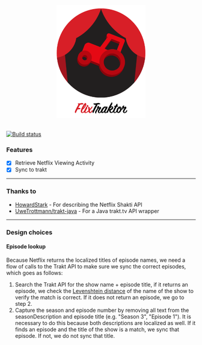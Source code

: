 <div align="center">
	<img height="300" src=".github/media/app-logo.png" alt="FlixTraktor">
	<br>
	<br>
</div>

[![Build status](https://github.com/dylanvdbrink/flixtraktor/actions/workflows/build.yml/badge.svg)](https://github.com/dylanvdbrink/flixtraktor/actions/workflows/build.yml)

### Features
- [x] Retrieve Netflix Viewing Activity
- [x] Sync to trakt

------

### Thanks to
* [HowardStark](https://github.com/HowardStark/shakti "HowardStark") - For describing the Netflix Shakti API
* [UweTrottmann/trakt-java](https://github.com/UweTrottmann/trakt-java) - For a Java trakt.tv API wrapper

------

### Design choices

#### Episode lookup
Because Netflix returns the localized titles of episode names, we need a flow of calls to the Trakt API to make sure
we sync the correct episodes, which goes as follows:
1. Search the Trakt API for the show name + episode title, if it returns an episode, we check the 
[Levenshtein distance](https://en.wikipedia.org/wiki/Levenshtein_distance) of the name of the show to verify the match is correct. 
If it does not return an episode, we go to step 2. 
2. Capture the season and episode number by removing all text from the seasonDescription and episode title (e.g. "Season 3", "Episode 1"). 
It is necessary to do this because both descriptions are localized as well. If it finds an episode and the title of the show is a match, we 
sync that episode. If not, we do not sync that title.